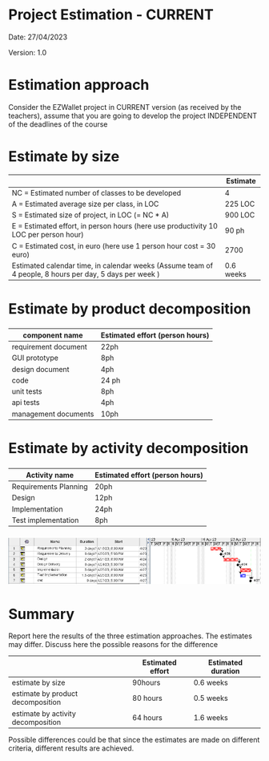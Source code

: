 # Project Estimation - CURRENT

Date: 27/04/2023

Version: 1.0

# Estimation approach

Consider the EZWallet project in CURRENT version (as received by the teachers), assume that you are going to develop the project INDEPENDENT of the deadlines of the course

# Estimate by size

|                                                                                                         | Estimate  |
| ------------------------------------------------------------------------------------------------------- | --------- |
| NC = Estimated number of classes to be developed                                                        | 4         |
| A = Estimated average size per class, in LOC                                                            | 225 LOC   |
| S = Estimated size of project, in LOC (= NC \* A)                                                       | 900 LOC   |
| E = Estimated effort, in person hours (here use productivity 10 LOC per person hour)                    | 90 ph     |
| C = Estimated cost, in euro (here use 1 person hour cost = 30 euro)                                     | 2700      |
| Estimated calendar time, in calendar weeks (Assume team of 4 people, 8 hours per day, 5 days per week ) | 0.6 weeks |

# Estimate by product decomposition

###

| component name       | Estimated effort (person hours) |
| -------------------- | ------------------------------- |
| requirement document | 22ph                            |
| GUI prototype        | 8ph                             |
| design document      | 4ph                             |
| code                 | 24 ph                           |
| unit tests           | 8ph                             |
| api tests            | 4ph                             |
| management documents | 10ph                            |

# Estimate by activity decomposition

###

| Activity name         | Estimated effort (person hours) |
| --------------------- | ------------------------------- |
| Requirements Planning | 20ph                            |
| Design                | 12ph                            |
| Implementation        | 24ph                            |
| Test implementation   | 8ph                             |

###

!["Gantt chart"](code/images/ganttV1.png)

# Summary

Report here the results of the three estimation approaches. The estimates may differ. Discuss here the possible reasons for the difference

|                                    | Estimated effort | Estimated duration |
| ---------------------------------- | ---------------- | ------------------ |
| estimate by size                   | 90hours          | 0.6 weeks          |
| estimate by product decomposition  | 80 hours         | 0.5 weeks          |
| estimate by activity decomposition | 64 hours         | 1.6 weeks              |

Possible differences could be that since the estimates are made on different criteria, different results are achieved.
